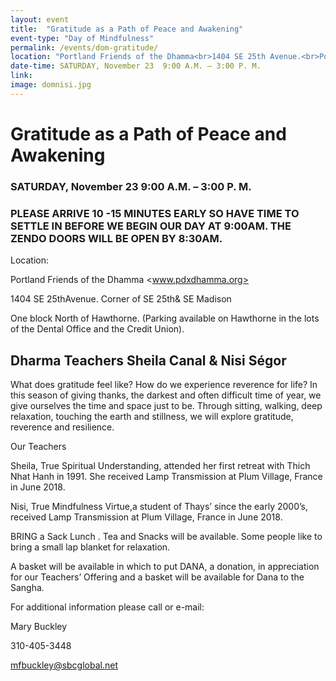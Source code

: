 ```yaml
---
layout: event
title:  "Gratitude as a Path of Peace and Awakening"
event-type: "Day of Mindfulness"
permalink: /events/dom-gratitude/
location: "Portland Friends of the Dhamma<br>1404 SE 25th Avenue.<br>Portland , OR"
date-time: SATURDAY, November 23  9:00 A.M. – 3:00 P. M.
link: 
image: domnisi.jpg
---
```


# Gratitude as a Path of Peace and Awakening


### SATURDAY, November 23  9:00 A.M. – 3:00 P. M.

### PLEASE ARRIVE 10 -15 MINUTES EARLY SO HAVE TIME TO SETTLE IN BEFORE WE BEGIN OUR DAY AT 9:00AM. THE ZENDO DOORS WILL BE OPEN BY 8:30AM.


Location:

Portland Friends of the Dhamma  <www.pdxdhamma.org>

1404 SE 25thAvenue.  Corner of SE 25th& SE Madison

One block North of Hawthorne. (Parking available on Hawthorne in the lots of the Dental Office and the Credit Union).


## Dharma Teachers Sheila Canal & Nisi Ségor   

 

What does gratitude feel like?  How do we experience reverence for life?  In this season of giving thanks, the darkest and often difficult time of year, we give ourselves the time and space just to be. Through sitting, walking, deep relaxation, touching the earth and stillness, we will explore gratitude, reverence and resilience.


Our Teachers

Sheila, True Spiritual Understanding, attended her first retreat with Thich Nhat Hanh in 1991. She received Lamp Transmission at Plum Village, France in June 2018.

Nisi, True Mindfulness Virtue,a student of Thays’ since the early 2000’s, received Lamp Transmission at Plum Village, France in June 2018.

BRING a Sack Lunch . Tea and Snacks will be available.  Some people like to bring a small lap blanket for relaxation. 

 

A basket will be available in which to put DANA, a donation, in appreciation for our Teachers’ Offering and a basket will be available for Dana to the Sangha.

 

For additional information please call or e-mail:

Mary Buckley

310-405-3448

mfbuckley@sbcglobal.net
